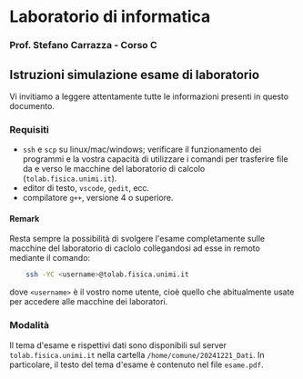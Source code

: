 # Laboratorio di informatica
### Prof. Stefano Carrazza - Corso C


## Istruzioni simulazione esame di laboratorio

Vi invitiamo a leggere attentamente tutte le informazioni presenti in questo documento.

### Requisiti

- `ssh` e `scp` su linux/mac/windows; verificare il funzionamento dei programmi e la vostra capacità di utilizzare i comandi per trasferire file da e verso le macchine del laboratorio di calcolo (`tolab.fisica.unimi.it`).
- editor di testo, `vscode`, `gedit`, ecc.
- compilatore `g++`, versione 4 o superiore.

#### Remark

Resta sempre la possibilità di svolgere l'esame completamente sulle macchine del laboratorio di caclolo collegandosi ad esse in remoto mediante il comando:
```bash
    ssh -YC <username>@tolab.fisica.unimi.it
```
dove `<username>` è il vostro nome utente, cioè quello che abitualmente usate per accedere alle macchine dei laboratori.

### Modalità

Il tema d'esame e rispettivi dati sono disponibili sul server `tolab.fisica.unimi.it` nella cartella `/home/comune/20241221_Dati`. In particolare, il testo del tema d'esame è contenuto nel file `esame.pdf`.
